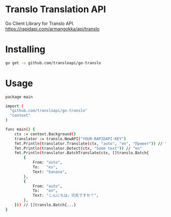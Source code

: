 # Translo Translation API
Go Client Library for Translo API. https://rapidapi.com/armangokka/api/translo

# Installing

```sh
go get -u github.com/transloapi/go-translo
```

# Usage

```sh
package main

import (
  "github.com/transloapi/go-translo"
  "context"
)

func main() {
    ctx := context.Background()
    translator := translo.NewAPI("YOUR-RAPIDAPI-KEY")
    fmt.Println(translator.Translate(ctx, "auto", "en", "Привет")) // "Hello"
    fmt.Println(translator.Detect(ctx, "Some text")) // "en"
    fmt.Println(translator.BatchTranslate(ctx, []translo.Batch{
        {
            From: "auto",
            To:   "es",
            Text: "banana",
        },
        {
            From: "auto",
            To:   "en",
            Text: "こんにちは。元気ですか？",
        },
    })) // []translo.Batch{...}
}
```
